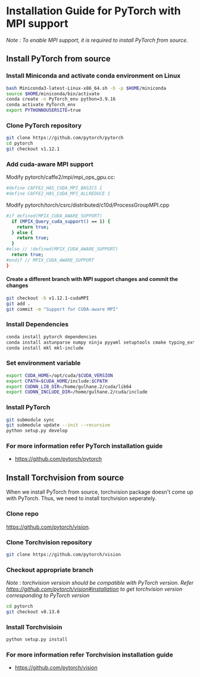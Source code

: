 # Installation Guide for PyTorch with MPI support

*Note : To enable MPI support, it is required to install PyTorch from source.*</br>

## Install PyTorch from source
### Install Miniconda and activate conda environment on Linux

```bash
bash Miniconda3-latest-Linux-x86_64.sh -b -p $HOME/miniconda
source $HOME/miniconda/bin/activate
conda create -n PyTorch_env python=3.9.16
conda activate PyTorch_env
export PYTHONNOUSERSITE=true
```

### Clone PyTorch repository
```bash
git clone https://github.com/pytorch/pytorch
cd pytorch
git checkout v1.12.1
```

### Add cuda-aware MPI support
Modify pytorch/caffe2/mpi/mpi_ops_gpu.cc:
```bash
#define CAFFE2_HAS_CUDA_MPI_BASICS 1
#define CAFFE2_HAS_CUDA_MPI_ALLREDUCE 1
```

Modify pytorch/torch/csrc/distributed/c10d/ProcessGroupMPI.cpp
```bash
#if defined(MPIX_CUDA_AWARE_SUPPORT)
  if (MPIX_Query_cuda_support() == 1) {
    return true;
  } else {
    return true;
  }
#else // !defined(MPIX_CUDA_AWARE_SUPPORT)
  return true;
#endif // MPIX_CUDA_AWARE_SUPPORT
}
```

#### Create a different branch with MPI support changes and commit the changes

```bash
git checkout -b v1.12.1-cudaMPI
git add .
git commit -m "Support for CUDA-aware MPI"
```

### Install Dependencies
```bash
conda install pytorch dependencies 
conda install astunparse numpy ninja pyyaml setuptools cmake typing_extensions six requests dataclasses
conda install mkl mkl-include

```
### Set environment variable 
```bash
export CUDA_HOME=/opt/cuda/$CUDA_VERSION
export CPATH=$CUDA_HOME/include:$CPATH
export CUDNN_LIB_DIR=/home/gulhane.2/cuda/lib64
export CUDNN_INCLUDE_DIR=/home/gulhane.2/cuda/include
```

### Install PyTorch
```bash
git submodule sync
git submodule update --init --recursive
python setup.py develop
```
### For more information refer PyTorch installation guide 
- https://github.com/pytorch/pytorch


## Install Torchvision from source
When we install PyTorch from source, torchvision package doesn't come up with PyTorch. Thus, we need to install torchvision seperately.

### Clone repo
https://github.com/pytorch/vision.

### Clone Torchvision repository
```bash
git clone https://github.com/pytorch/vision
```

### Checkout appropriate branch

*Note : torchvision versioin should be compatible with PyTorch version. Refer https://github.com/pytorch/vision#installation to get torchvision version corresponding to PyTorch version*
```bash
cd pytorch
git checkout v0.13.0
```

### Install Torchvisioin

```bash
python setup.py install
```
### For more information refer Torchvision installation guide 
- https://github.com/pytorch/vision
